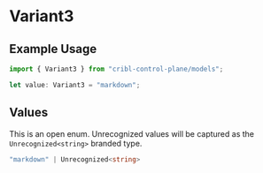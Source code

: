 # Variant3

## Example Usage

```typescript
import { Variant3 } from "cribl-control-plane/models";

let value: Variant3 = "markdown";
```

## Values

This is an open enum. Unrecognized values will be captured as the `Unrecognized<string>` branded type.

```typescript
"markdown" | Unrecognized<string>
```